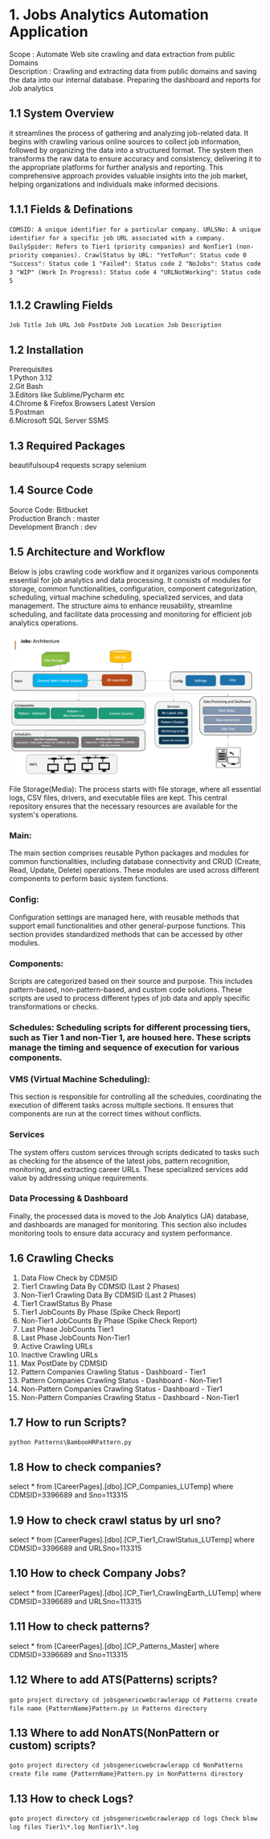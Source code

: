 # 1. Jobs Analytics Automation Application
Scope : Automate Web site crawling and data extraction from public Domains<br/>
Description : Crawling and extracting data from public domains and saving the data into our internal database. Preparing the dashboard and reports for Job analytics <br/>

## 1.1 System Overview
it streamlines the process of gathering and analyzing job-related data. It begins with crawling various online sources to collect job information, followed by organizing the data into a structured format. The system then transforms the raw data to ensure accuracy and consistency, delivering it to the appropriate platforms for further analysis and reporting. This comprehensive approach provides valuable insights into the job market, helping organizations and individuals make informed decisions. <br/>

## 1.1.1  Fields & Definations
`
CDMSID: A unique identifier for a particular company.
URLSNo: A unique identifier for a specific job URL associated with a company.
DailySpider: Refers to Tier1 (priority companies) and NonTier1 (non-priority companies).
CrawlStatus by URL:
	"YetToRun": Status code 0
	"Success": Status code 1
	"Failed": Status code 2
	"NoJobs": Status code 3
	"WIP" (Work In Progress): Status code 4
	"URLNotWorking": Status code 5
`
## 1.1.2  Crawling Fields
`
Job Title
Job URL
Job PostDate
Job Location
Job Description
`


## 1.2 Installation
Prerequisites<br/>
1.Python 3.12<br/>
2.Git Bash<br/>
3.Editors like Sublime/Pycharm etc<br/>
4.Chrome & Firefox Browsers Latest Version<br/>
5.Postman<br/>
6.Microsoft SQL Server SSMS<br/>

## 1.3 Required Packages
beautifulsoup4
requests
scrapy
selenium

## 1.4 Source Code
Source Code: Bitbucket<br/>
Production Branch : master<br/>
Development Branch : dev<br/>

## 1.5 Architecture and Workflow

Below is jobs crawling code workflow and it organizes various components essential for job analytics and data processing. It consists of modules for storage, common functionalities, configuration, component categorization, scheduling, virtual machine scheduling, specialized services, and data management. The structure aims to enhance reusability, streamline scheduling, and facilitate data processing and monitoring for efficient job analytics operations. 

![Scheme](media/help/architecture.png)

File Storage(Media): The process starts with file storage, where all essential logs, CSV files, drivers, and executable files are kept. This central repository ensures that the necessary resources are available for the system's operations. <br/>

### Main: 
The main section comprises reusable Python packages and modules for common functionalities, including database connectivity and CRUD (Create, Read, Update, Delete) operations. These modules are used across different components to perform basic system functions. <br/>

### Config: 
Configuration settings are managed here, with reusable methods that support email functionalities and other general-purpose functions. This section provides standardized methods that can be accessed by other modules. <br/>

### Components: 
Scripts are categorized based on their source and purpose. This includes pattern-based, non-pattern-based, and custom code solutions. These scripts are used to process different types of job data and apply specific transformations or checks. <br/>

### Schedules: Scheduling scripts for different processing tiers, such as Tier 1 and non-Tier 1, are housed here. These scripts manage the timing and sequence of execution for various components. <br/>

### VMS (Virtual Machine Scheduling): 
This section is responsible for controlling all the schedules, coordinating the execution of different tasks across multiple sections. It ensures that components are run at the correct times without conflicts. <br/>

### Services 
The system offers custom services through scripts dedicated to tasks such as checking for the absence of the latest jobs, pattern recognition, monitoring, and extracting career URLs. These specialized services add value by addressing unique requirements. <br/>

### Data Processing & Dashboard
Finally, the processed data is moved to the Job Analytics (JA) database, and dashboards are managed for monitoring. This section also includes monitoring tools to ensure data accuracy and system performance. 


## 1.6 Crawling Checks
1.	Data Flow Check by CDMSID
2.	Tier1 Crawling Data By CDMSID (Last 2 Phases)
3.	Non-Tier1 Crawling Data By CDMSID (Last 2 Phases)
4.	Tier1 CrawlStatus By Phase
5.	Tier1 JobCounts By Phase (Spike Check Report)
6.	Non-Tier1 JobCounts By Phase (Spike Check Report)
7.	Last Phase JobCounts Tier1
8.	Last Phase JobCounts Non-Tier1
9.	Active Crawling URLs
10.	Inactive Crawling URLs
11.	Max PostDate by CDMSID
12.	Pattern Companies Crawling Status - Dashboard - Tier1
13.	Pattern Companies Crawling Status - Dashboard - Non-Tier1
14.	Non-Pattern Companies Crawling Status - Dashboard - Tier1
15.	Non-Pattern Companies Crawling Status - Dashboard - Non-Tier1

## 1.7  How to run Scripts?
`python Patterns\BambooHRPattern.py`


## 1.8  How to check companies?
select * from [CareerPages].[dbo].[CP_Companies_LUTemp] where CDMSID=3396689 and Sno=113315

## 1.9  How to check crawl status by url sno?
select * from [CareerPages].[dbo].[CP_Tier1_CrawlStatus_LUTemp] where CDMSID=3396689 and URLSno=113315

## 1.10  How to check Company Jobs?
select * from [CareerPages].[dbo].[CP_Tier1_CrawlingEarth_LUTemp] where CDMSID=3396689 and URLSno=113315

## 1.11 How to check patterns?

select * from [CareerPages].[dbo].[CP_Patterns_Master] where CDMSID=3396689 and Sno=113315

## 1.12 Where to add ATS(Patterns) scripts?
`
goto project directory
cd jobsgenericwebcrawlerapp
cd Patterns
create file name {PatternName}Pattern.py in Patterns directory
`

## 1.13 Where to add NonATS(NonPattern or custom) scripts?
`
goto project directory
cd jobsgenericwebcrawlerapp
cd NonPatterns
create file name {PatternName}Pattern.py in NonPatterns directory
`

## 1.13 How to check Logs?
`
goto project directory
cd jobsgenericwebcrawlerapp
cd logs
Check blow log files
Tier1\*.log
NonTier1\*.log
`


